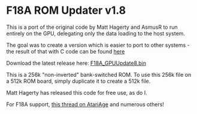 F18A ROM Updater v1.8
=====================

This is a port of the original code by Matt Hagerty and AsmusR to run entirely on the GPU, delegating only the data loading to the host system.

The goal was to create a version which is easier to port to other systems - the result of that with C code can be found [here](https://github.com/tursilion/f18aupdatecoleco)

Download the latest release here: [F18A_GPUUpdate8.bin](https://github.com/tursilion/f18aupdate/raw/master/F18A_GPUUpdate8.bin)

This is a 256k "non-inverted" bank-switched ROM. To use this 256k file on a 512k ROM board, simply duplicate it to create a 512k file.

Matt Hagerty has released this code for free use, as do I.

For F18A support, [this thread on AtariAge](http://atariage.com/forums/topic/263671-f18a-rom-based-updater/) and numerous others!

